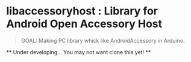 # libaccessoryhost : Library for Android Open Accessory Host

> GOAL: Making PC library whick like AndroidAccessory in Arduino. 

** Under developing... You may not want clone this yet! **

